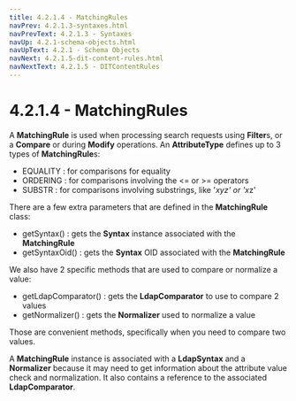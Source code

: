 ```yaml
---
title: 4.2.1.4 - MatchingRules
navPrev: 4.2.1.3-syntaxes.html
navPrevText: 4.2.1.3 - Syntaxes
navUp: 4.2.1-schema-objects.html
navUpText: 4.2.1 - Schema Objects
navNext: 4.2.1.5-dit-content-rules.html
navNextText: 4.2.1.5 - DITContentRules
---
```


# 4.2.1.4 - MatchingRules

A **MatchingRule** is used when processing search requests using **Filter**s, or a **Compare** or during **Modify** operations. An **AttributeType** defines up to 3 types of **MatchingRule**s:

* EQUALITY : for comparisons for equality
* ORDERING : for comparisons involving the <= or >= operators
* SUBSTR : for comparisons involving substrings, like '*xyz' or 'x*z'

There are a few extra parameters that are defined in the **MatchingRule** class:

* getSyntax() : gets the **Syntax** instance associated with the **MatchingRule**
* getSyntaxOid() : gets the **Syntax** OID associated with the **MatchingRule**

We also have 2 specific methods that are used to compare or normalize a value:

* getLdapComparator() : gets the **LdapComparator** to use to compare 2 values
* getNormalizer() : gets the **Normalizer** used to normalize a value

Those are convenient methods, specifically when you need to compare two values.

A **MatchingRule** instance is associated with a **LdapSyntax** and a **Normalizer** because it may need to get information about the attribute value check and normalization. It also contains a reference to the associated **LdapComparator**.

